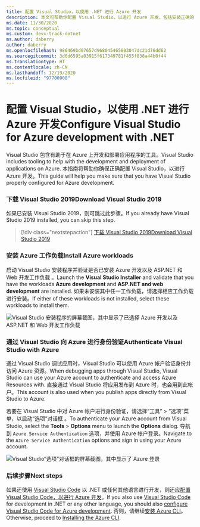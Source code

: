 ```yaml
---
title: 配置 Visual Studio，以使用 .NET 进行 Azure 开发
description: 本文可帮助你配置 Visual Studio，以进行 Azure 开发，包括安装正确的工作负载，以及将 Visual Studio 连接到 Azure 帐户
ms.date: 11/30/2020
ms.topic: conceptual
ms.custom: devx-track-dotnet
ms.author: daberry
author: daberry
ms.openlocfilehash: 986469bd07657d968045465803047dc21d76dd62
ms.sourcegitcommit: 3d6d6595a03915f617349781f455f838a44b0f44
ms.translationtype: HT
ms.contentlocale: zh-CN
ms.lasthandoff: 12/19/2020
ms.locfileid: "97700908"
---
```

# <a name="configure-visual-studio-for-azure-development-with-net"></a><span data-ttu-id="4f206-103">配置 Visual Studio，以使用 .NET 进行 Azure 开发</span><span class="sxs-lookup"><span data-stu-id="4f206-103">Configure Visual Studio for Azure development with .NET</span></span>

<span data-ttu-id="4f206-104">Visual Studio 包含有助于在 Azure 上开发和部署应用程序的工具。</span><span class="sxs-lookup"><span data-stu-id="4f206-104">Visual Studio includes tooling to help with the development and deployment of applications on Azure.</span></span>  <span data-ttu-id="4f206-105">本指南将帮助你确保正确配置 Visual Studio，以进行 Azure 开发。</span><span class="sxs-lookup"><span data-stu-id="4f206-105">This guide will help you make sure that you have Visual Studio properly configured for Azure development.</span></span>

### <a name="download-visual-studio-2019"></a><span data-ttu-id="4f206-106">下载 Visual Studio 2019</span><span class="sxs-lookup"><span data-stu-id="4f206-106">Download Visual Studio 2019</span></span>

<span data-ttu-id="4f206-107">如果已安装 Visual Studio 2019，则可跳过此步骤。</span><span class="sxs-lookup"><span data-stu-id="4f206-107">If you already have Visual Studio 2019 installed, you can skip this step.</span></span>

> [!div class="nextstepaction"]
> [<span data-ttu-id="4f206-108">下载 Visual Studio 2019</span><span class="sxs-lookup"><span data-stu-id="4f206-108">Download Visual Studio 2019</span></span>](https://www.visualstudio.com/downloads/)

### <a name="install-azure-workloads"></a><span data-ttu-id="4f206-109">安装 Azure 工作负载</span><span class="sxs-lookup"><span data-stu-id="4f206-109">Install Azure workloads</span></span>

<span data-ttu-id="4f206-110">启动 Visual Studio 安装程序并验证是否已安装 Azure 开发以及 ASP.NET 和 Web 开发工作负载  。</span><span class="sxs-lookup"><span data-stu-id="4f206-110">Launch the **Visual Studio Installer** and validate that you have the workloads **Azure development** and **ASP.NET and web development** are installed.</span></span>  <span data-ttu-id="4f206-111">如果未安装其中任一工作负载，请选择相应工作负载进行安装。</span><span class="sxs-lookup"><span data-stu-id="4f206-111">If either of these workloads is not installed, select these workloads to install them.</span></span>

![Visual Studio 安装程序的屏幕截图，其中显示了已选择 Azure 开发以及 ASP.NET 和 Web 开发工作负载](./media/visual-studio-installer-azure-development.png)

### <a name="authenticate-visual-studio-with-azure"></a><span data-ttu-id="4f206-113">通过 Visual Studio 向 Azure 进行身份验证</span><span class="sxs-lookup"><span data-stu-id="4f206-113">Authenticate Visual Studio with Azure</span></span>

<span data-ttu-id="4f206-114">通过 Visual Studio 调试应用时，Visual Studio 可以使用 Azure 帐户验证身份并访问 Azure 资源。</span><span class="sxs-lookup"><span data-stu-id="4f206-114">When debugging apps through Visual Studio, Visual Studio can use your Azure account to authenticate and access Azure Resources with.</span></span>  <span data-ttu-id="4f206-115">直接通过 Visual Studio 将应用发布到 Azure 时，也会用到此帐户。</span><span class="sxs-lookup"><span data-stu-id="4f206-115">This account is also used when you publish apps directly from Visual Studio to Azure.</span></span>

<span data-ttu-id="4f206-116">若要在 Visual Studio 中对 Azure 帐户进行身份验证，请选择“工具” > “选项”菜单，以启动“选项”对话框  。</span><span class="sxs-lookup"><span data-stu-id="4f206-116">To authenticate your Azure account from Visual Studio, select the **Tools** > **Options** menu to launch the **Options** dialog.</span></span> <span data-ttu-id="4f206-117">导航到 `Azure Service Authentication` 选项，并使用 Azure 帐户登录。</span><span class="sxs-lookup"><span data-stu-id="4f206-117">Navigate to the `Azure Service Authentication` options and sign in using your Azure account.</span></span>

![Visual Studio“选项”对话框的屏幕截图，其中显示了 Azure 登录](./media/visual-studio-azure-login-dialog.png)

### <a name="next-steps"></a><span data-ttu-id="4f206-119">后续步骤</span><span class="sxs-lookup"><span data-stu-id="4f206-119">Next steps</span></span>

<span data-ttu-id="4f206-120">如果还使用 [Visual Studio Code](https://code.visualstudio.com/) 以 .NET 或任何其他语言进行开发，则还应[配置 Visual Studio Code，以进行 Azure 开发](./configure-vs-code.md)。</span><span class="sxs-lookup"><span data-stu-id="4f206-120">If you also use [Visual Studio Code](https://code.visualstudio.com/) for development in .NET or any other language, you should also [configure Visual Studio Code for Azure development](./configure-vs-code.md).</span></span> <span data-ttu-id="4f206-121">否则，请继续[安装 Azure CLI](./install-azure-cli.md)。</span><span class="sxs-lookup"><span data-stu-id="4f206-121">Otherwise, proceed to [Installing the Azure CLI](./install-azure-cli.md).</span></span>
